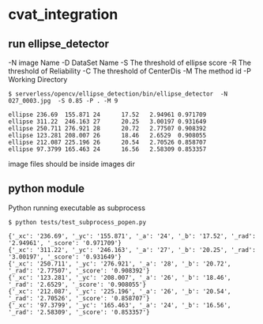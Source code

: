 # cvat_integration

## run ellipse_detector
-N image Name
-D DataSet Name
-S The threshold of ellipse score
-R The threshold of Reliability
-C The threshold of CenterDis
-M The method id
-P Working Directory
```
$ serverless/opencv/ellipse_detection/bin/ellipse_detector  -N 027_0003.jpg  -S 0.85 -P . -M 9

ellipse 236.69  155.871 24      17.52   2.94961 0.971709
ellipse 311.22  246.163 27      20.25   3.00197 0.931649
ellipse 250.711 276.921 28      20.72   2.77507 0.908392
ellipse 123.281 208.007 26      18.46   2.6529  0.908055
ellipse 212.087 225.196 26      20.54   2.70526 0.858707
ellipse 97.3799 165.463 24      16.56   2.58309 0.853357

```

image files should be inside images dir

## python module
Python running executable as subprocess
```
$ python tests/test_subprocess_popen.py

{'_xc': '236.69', '_yc': '155.871', '_a': '24', '_b': '17.52', '_rad': '2.94961', '_score': '0.971709'}
{'_xc': '311.22', '_yc': '246.163', '_a': '27', '_b': '20.25', '_rad': '3.00197', '_score': '0.931649'}
{'_xc': '250.711', '_yc': '276.921', '_a': '28', '_b': '20.72', '_rad': '2.77507', '_score': '0.908392'}
{'_xc': '123.281', '_yc': '208.007', '_a': '26', '_b': '18.46', '_rad': '2.6529', '_score': '0.908055'}
{'_xc': '212.087', '_yc': '225.196', '_a': '26', '_b': '20.54', '_rad': '2.70526', '_score': '0.858707'}
{'_xc': '97.3799', '_yc': '165.463', '_a': '24', '_b': '16.56', '_rad': '2.58309', '_score': '0.853357'}
```
